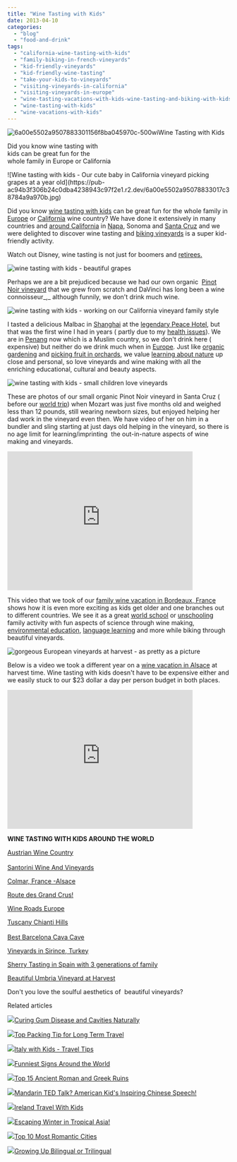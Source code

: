 ```yaml
---
title: "Wine Tasting with Kids"
date: 2013-04-10
categories: 
  - "blog"
  - "food-and-drink"
tags: 
  - "california-wine-tasting-with-kids"
  - "family-biking-in-french-vineyards"
  - "kid-friendly-vineyards"
  - "kid-friendly-wine-tasting"
  - "take-your-kids-to-vineyards"
  - "visiting-vineyards-in-california"
  - "visiting-vineyards-in-europe"
  - "wine-tasting-vacations-with-kids-wine-tasting-and-biking-with-kids"
  - "wine-tasting-with-kids"
  - "wine-vacations-with-kids"
---
```


![6a00e5502a9507883301156f8ba045970c-500wi](https://pub-ac94b3f306b24c0dba4238943c97f2e1.r2.dev/6a00e5502a95078833017c38784a67970b.jpg)Wine Tasting with Kids  
  
Did you know wine tasting with  
kids can be great fun for the  
whole family in Europe or California

<!--more--> ![Wine tasting with kids - Our cute baby in California vineyard picking grapes at a year old](https://pub-ac94b3f306b24c0dba4238943c97f2e1.r2.dev/6a00e5502a95078833017c38784a9a970b.jpg)  
  
Did you know [wine tasting with kids](http://soultravelers3new.local/2012/01/kids-love-vineyards-and-wine-tasting.html "wine tasting with kids") can be great fun for the whole family in [Europe](http://soultravelers3new.local/2012/02/5-best-european-family-vacations.html "best european vacations") or [California](http://soultravelers3new.local/2012/08/top-10-california-destinations.html "California travel - top destinations") wine country? We have done it extensively in many countries and [around California](http://soultravelers3new.local/2010/10/family-travel-santa-cruz-california-beautiful-beach-house-homeaway-luxury-rental-home.html "California luxury vacation rental") in [Napa](http://traveltips.usatoday.com/kid-friendly-wine-tours-napa-valley-17372.html "kid friendly wine tours in napa"), Sonoma and [Santa Cruz](http://soultravelers3new.local/2011/01/homeaway-santa-cruz-beach-house-vacation-rental-review-best-family-friendly-lodging.html "santa cruz beach house") and we were delighted to discover wine tasting and [biking vineyards](http://soultravelers3new.local/2012/06/stunning-saint-%C3%A9milion-france.html "biking vineyards france") is a super kid-friendly activity.  
  
Watch out Disney, wine tasting is not just for boomers and [retirees.  
](http://soultravelers3new.local/2010/06/early-retirement-perpetual-travel-radical-early-retirement-with-kids-rtw-family-travel-multiyear.html "retirement and travel")  
  
![wine tasting with kids - beautiful grapes](https://pub-ac94b3f306b24c0dba4238943c97f2e1.r2.dev/6a00e5502a95078833017c38785499970b.jpg)  
  
Perhaps we are a bit prejudiced because we had our own organic  [Pinot Noir vineyard](http://soultravelers3new.local/2006/08/home-and-hous-1.html "our pinot noir vineyard") that we grew from scratch and DaVinci has long been a wine connoisseur_,_ although funnily, we don't drink much wine.  
  
![wine tasting with kids - working on our California vineyard family style ](https://pub-ac94b3f306b24c0dba4238943c97f2e1.r2.dev/6a00e5502a95078833017c387be5e1970b.jpg)  
  
I tasted a delicious Malbac in [Shanghai](http://soultravelers3new.local/2012/11/shanghai-with-kids.html "Shanghai travel with kids") at the [legendary Peace Hotel](http://soultravelers3new.local/2013/03/fairmont-peace-hotel-shanghai-luxury-legend-review.html "Fairmont peace hotel"), but that was the first wine I had in years ( partly due to my [health issues](http://soultravelers3new.local/health-and-travel/ "health and travel")). We are in [Penang](http://soultravelers3new.local/2012/06/why-learn-mandarin-in-tropical-asia-penang.html "learning Mandarin in Penang") now which is a Muslim country, so we don't drink here ( expensive) but neither do we drink much when in [Europe](http://soultravelers3new.local/2012/07/travelling-traveling-around-europe-in-a-campervan.html "traveling europe in a camper van")_._ Just like [organic gardening](http://soultravelers3new.local/2010/05/travel-organic-garden-homeschool-green-unschool-nature-unit-study-lessons-from-gardening-travel-.html "organic gardening") and [picking fruit in orchards](http://soultravelers3new.local/2010/06/free-travel-food-helps-a-cheap-budget-family-travel-international-travel-tips.html "picking fruit in orchards"), we value [learning about nature](http://soultravelers3new.local/2011/07/beautiful-butterfly-flowers-and-family-travel.html "learning about nature") up close and personal, so love vineyards and wine making with all the enriching educational, cultural and beauty aspects.  
  
![wine tasting with kids - small children love vineyards](https://pub-ac94b3f306b24c0dba4238943c97f2e1.r2.dev/6a00e5502a95078833017c387be701970b.jpg)  
  
These are photos of our small organic Pinot Noir vineyard in Santa Cruz ( before our [world trip](http://soultravelers3new.local/2012/12/around-the-world-family-travel.html "around the world family travel")) when Mozart was just five months old and weighed less than 12 pounds, still wearing newborn sizes, but enjoyed helping her dad work in the vineyard even then. We have video of her on him in a bundler and sling starting at just days old helping in the vineyard, so there is no age limit for learning/imprinting  the out-in-nature aspects of wine making and vineyards.  
  
  

<iframe src="http://www.youtube.com/embed/6jYiqGE2VjQ" frameborder="0" height="315" width="420"></iframe>

  
  
  
This video that we took of our [family wine vacation in Bordeaux, France](http://soultravelers3new.local/2009/05/biking-st-emilion-bordeaux-vineyards-in-france-wine-country.html "family wine vacation in Bordeaux, France") shows how it is even more exciting as kids get older and one branches out to different countries. We see it as a great [world school](http://soultravelers3new.local/2013/01/world-school-education-at-its-best-.html/ "world school best education tips") or [unschooling](http://soultravelers3new.local/2010/03/long-term-family-travel-homeschool-roadschool-world-school-digitalnomad-lifestyle-design-virtual-.html "unschooling or homeschooling and travel") family activity with fun aspects of science through wine making, [environmental education](http://soultravelers3new.local/2012/04/environmental-education-world-school-kid.html "environmental education"), [language learning](http://soultravelers3new.local/2011/06/how-to-raise-a-bilingual-or-multi-lingual-child-3.html "how to raise a bilingual kid") and more while biking through beautiful vineyards.  
  
  
  
![gorgeous European vineyards at harvest - as pretty as a picture](https://pub-ac94b3f306b24c0dba4238943c97f2e1.r2.dev/6a00e5502a95078833017eea1f3a9d970d.jpg)  
  
  
Below is a video we took a different year on a [wine vacation in Alsace](http://soultravelers3new.local/2009/01/route-des-vins-dalsace-france-at-grape-harvest.html "wine vacation in Alsace") at harvest time. Wine tasting with kids doesn't have to be expensive either and we easily stuck to our $23 dollar a day per person budget in both places.  
  
  

<iframe src="http://www.youtube.com/embed/GbduuBlMN50" frameborder="0" height="315" width="420"></iframe>

  
  
  
**WINE TASTING WITH KIDS AROUND THE WORLD**  
  
[Austrian Wine Country](http://soultravelers3new.local/2013/03/austrian-wine-country-vienna-day-trip.html "Austrian wine country")  
[  
Santorini Wine And Vineyards](http://soultravelers3new.local/2007/06/santorini-wine.html "Satorini wine and vineyards")  
  
[Colmar, France -Alsace](http://soultravelers3new.local/2013/02/colmar-france-alsace.html "Colmar France travel -Alsace")  
  
[Route des Grand Crus!](http://soultravelers3new.local/2006/10/route-des-grand.html "family wine vacation ")  
  
[Wine Roads Europe](http://soultravelers3new.local/2006/10/wine-roads-bacc.html "wine roads europe")  
  
[Tuscany Chianti Hills  
](http://soultravelers3new.local/2007/05/florences-chian.html "Tuscany Chianti travel ")[  
Best Barcelona Cava Cave](http://soultravelers3new.local/2011/11/-barcelona-cava-cave-spanish-wine-catalan-champagne.html "best barcelona cava cave")  
  
[Vineyards in Sirince, Turkey](http://soultravelers3new.local/2007/07/sirince-charms.html "vineyards in Sirince Turkey")  
  
[Sherry Tasting in Spain with 3 generations of family](http://soultravelers3new.local/2007/03/horses-and-sher.html "sherry tasting in Spain with 3 generations")  
  
[Beautiful Umbria Vineyard at Harvest](http://soultravelers3new.local/2008/03/ahhhumbria.html "beautiful umbria vineyard at harvest time")  
  
Don't you love the soulful aesthetics of  beautiful vineyards?  
  

Related articles

[![](http://i.zemanta.com/154024597_80_80.jpg)](http://soultravelers3new.local/2013/03/curing-gum-disease-and-cavities-naturally.html)[Curing Gum Disease and Cavities Naturally](http://soultravelers3new.local/2013/03/curing-gum-disease-and-cavities-naturally.html)

[![](http://i.zemanta.com/149896182_80_80.jpg)](http://soultravelers3new.local/2013/03/top-travel-tip-for-long-term-travel.html)[Top Packing Tip for Long Term Travel](http://soultravelers3new.local/2013/03/top-travel-tip-for-long-term-travel.html)

[![](http://i.zemanta.com/155738631_80_80.jpg)](http://soultravelers3new.local/2013/03/italy-with-kids-travel-tips.html)[Italy with Kids - Travel Tips](http://soultravelers3new.local/2013/03/italy-with-kids-travel-tips.html)

[![](http://i.zemanta.com/150196019_80_80.jpg)](http://soultravelers3new.local/2013/03/funniest-signs-around-the-world.html)[Funniest Signs Around the World](http://soultravelers3new.local/2013/03/funniest-signs-around-the-world.html)

[![](http://i.zemanta.com/151690941_80_80.jpg)](http://soultravelers3new.local/2013/03/best-places-to-visit-ancient-roman-and-greek-ruins.html)[Top 15 Ancient Roman and Greek Ruins](http://soultravelers3new.local/2013/03/best-places-to-visit-ancient-roman-and-greek-ruins.html)

[![](http://i.zemanta.com/152306180_80_80.jpg)](http://soultravelers3new.local/2013/03/mandarin-ted-talk-american-kids-inspiring-chinese-speech-.html)[Mandarin TED Talk? American Kid's Inspiring Chinese Speech!](http://soultravelers3new.local/2013/03/mandarin-ted-talk-american-kids-inspiring-chinese-speech-.html)

[![](http://i.zemanta.com/157055767_80_80.jpg)](http://soultravelers3new.local/2013/04/ireland-travel-with-kids.html)[Ireland Travel With Kids](http://soultravelers3new.local/2013/04/ireland-travel-with-kids.html)

[![](http://i.zemanta.com/148698346_80_80.jpg)](http://soultravelers3new.local/2013/02/escaping-winter-in-tropical-asia.html)[Escaping Winter in Tropical Asia!](http://soultravelers3new.local/2013/02/escaping-winter-in-tropical-asia.html)

[![](http://i.zemanta.com/145325476_80_80.jpg)](http://soultravelers3new.local/2013/02/top-10-most-romantic-cities-.html)[Top 10 Most Romantic Cities](http://soultravelers3new.local/2013/02/top-10-most-romantic-cities-.html)

[![](http://i.zemanta.com/158297724_80_80.jpg)](http://soultravelers3new.local/2013/04/growing-up-bilingual-or-trilingual.html)[Growing Up Bilingual or Trilingual](http://soultravelers3new.local/2013/04/growing-up-bilingual-or-trilingual.html)
